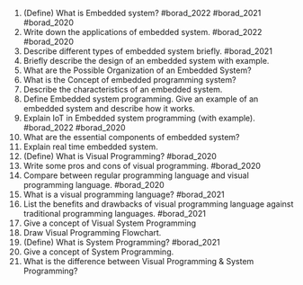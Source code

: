 1. (Define) What is Embedded system? #borad_2022 #borad_2021 #borad_2020
2. Write down the applications of embedded system. #borad_2022 #borad_2020 
3. Describe different types of embedded system briefly. #borad_2021 
4. Briefly describe the design of an embedded system with example.
5. What are the Possible Organization of an Embedded System?
6. What is the Concept of embedded programming system? 
7. Describe the characteristics of an embedded system.
8. Define Embedded system programming. Give an example of an embedded system and describe how it works.
9. Explain IoT in Embedded system programming (with example). #borad_2022 #borad_2020 
10. What are the essential components of embedded system?
11. Explain real time embedded system.
12. (Define) What is Visual Programming? #borad_2020 
13. Write some pros and cons of visual programming. #borad_2020 
14. Compare between regular programming language and visual programming language. #borad_2020 
15. What is a visual programming language? #borad_2021 
16. List the benefits and drawbacks of visual programming language against traditional programming languages. #borad_2021 
17. Give a concept of Visual System Programming
18. Draw Visual Programming Flowchart.
19. (Define) What is System Programming? #borad_2021 
20. Give a concept of System Programming.
21. What is the difference between Visual Programming & System Programming?